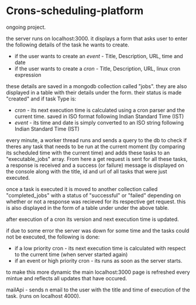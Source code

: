 # Crons-scheduling-platform
ongoing project.

the server runs on localhost:3000. it displays a form that asks user to enter the following details of the task he wants to create. 
- if the user wants to create an _event_  - Title, Description, URL, time and date 
- if the user wants to create a _cron_  - Title, Description, URL, linux cron expression 

these details are saved in a mongodb collection called "jobs". they are also displayed in a table with their details under the form. their status is made "created" and if task Type is:
- _cron_ - its next execution time is calculated using a cron parser and the current time. saved in ISO format following Indian Standard Time (IST)
- _event_ - its time and date is simply converted to an ISO string following Indian Standard Time (IST)

every minute, a worker thread runs and sends a query to the db to check if theres any task that needs to be run at the current moment (by comparing its scheduled time with the current time) and adds these tasks to an "executable_jobs" array. From here a get request is sent for all these tasks, a response is received and a success (or failure) message is displayed on the console along with the title, id and url of all tasks that were just executed. 

once a task is executed it is moved to another collection called "completed_jobs" with a status of "successful" or "failed" depending on whether or not a response was recieved for its respective get request. this is also displayed in the form of a table under under the above table. 

after execution of a cron its version and next execution time is updated.

if due to some error the server was down for some time and the tasks could not be executed, the following is done:
- if a low priority cron - its next execution time is calculated with respect to the current time (when server started again)
- if an event or high priority cron - its runs as soon as the server starts.

to make this more dynamic the main localhost:3000 page is refreshed every mintue and reflects all updates that have occured. 

mailApi - sends n email to the user with the title and time of execution of the task. (runs on localhost 4000).
